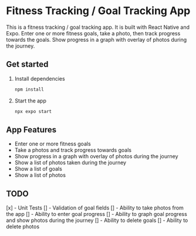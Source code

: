 # Fitness Tracking / Goal Tracking App

This is a fitness tracking / goal tracking app. It is built with React Native and Expo. Enter one or more fitness goals, take a photo, then track progress towards the goals. Show progress in a graph with overlay of photos during the journey.

## Get started

1. Install dependencies

   ```bash
   npm install
   ```

2. Start the app

   ```bash
   npx expo start
   ```

## App Features

- Enter one or more fitness goals
- Take a photos and track progress towards goals
- Show progress in a graph with overlay of photos during the journey
- Show a list of photos taken during the journey
- Show a list of goals
- Show a list of photos

## TODO

[x] - Unit Tests
[] - Validation of goal fields
[] - Ability to take photos from the app
[] - Ability to enter goal progress
[] - Ability to graph goal progress and show photos during the journey
[] - Ability to delete goals
[] - Ability to delete photos